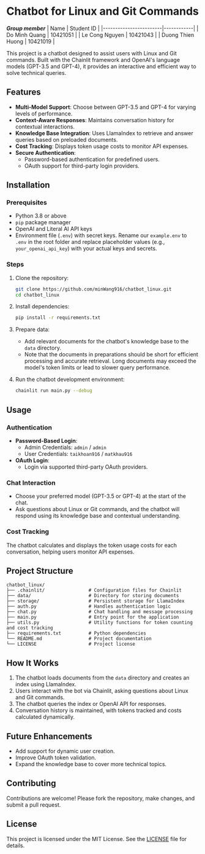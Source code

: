 # Chatbot for Linux and Git Commands

***Group member***
| Name                   | Student ID |
|------------------------|------------|
| Do Minh Quang          | 10421051   |
| Le Cong Nguyen         | 10421043   |
| Duong Thien Huong      | 10421019   |

This project is a chatbot designed to assist users with Linux and Git commands. Built with the Chainlit framework and OpenAI's language models (GPT-3.5 and GPT-4), it provides an interactive and efficient way to solve technical queries.

## Features

- **Multi-Model Support**: Choose between GPT-3.5 and GPT-4 for varying levels of performance.
- **Context-Aware Responses**: Maintains conversation history for contextual interactions.
- **Knowledge Base Integration**: Uses LlamaIndex to retrieve and answer queries based on preloaded documents.
- **Cost Tracking**: Displays token usage costs to monitor API expenses.
- **Secure Authentication**:
  - Password-based authentication for predefined users.
  - OAuth support for third-party login providers.

## Installation

### Prerequisites

- Python 3.8 or above
- `pip` package manager
- OpenAI and Literal AI API keys
- Environment file (`.env`) with secret keys. Rename our `example.env` to `.env` in the root folder and replace placeholder values (e.g., `your_openai_api_key`) with your actual keys and secrets.

### Steps

1. Clone the repository:
   ```bash
   git clone https://github.com/minWang916/chatbot_linux.git
   cd chatbot_linux
   ```

2. Install dependencies:
   ```bash
   pip install -r requirements.txt
   ```

3. Prepare data:
   - Add relevant documents for the chatbot's knowledge base to the `data` directory.
   - Note that the documents in preparations should be short for efficient processing and accurate retrieval. Long documents may exceed the model's token limits or lead to slower query performance.

4. Run the chatbot development environment:
   ```bash
   chainlit run main.py --debug
   ```

## Usage

### Authentication

- **Password-Based Login**:
  - Admin Credentials: `admin` / `admin`
  - User Credentials: `taikhoan916` / `matkhau916`
- **OAuth Login**:
  - Login via supported third-party OAuth providers.

### Chat Interaction

- Choose your preferred model (GPT-3.5 or GPT-4) at the start of the chat.
- Ask questions about Linux or Git commands, and the chatbot will respond using its knowledge base and contextual understanding.

### Cost Tracking

The chatbot calculates and displays the token usage costs for each conversation, helping users monitor API expenses.

## Project Structure

```
chatbot_linux/
├── .chainlit/                # Configuration files for Chainlit
├── data/                     # Directory for storing documents
├── storage/                  # Persistent storage for LlamaIndex
├── auth.py                   # Handles authentication logic
├── chat.py                   # Chat handling and message processing
├── main.py                   # Entry point for the application
├── utils.py                  # Utility functions for token counting and cost tracking
├── requirements.txt          # Python dependencies
└── README.md                 # Project documentation
└── LICENSE                   # Project license
```

## How It Works

1. The chatbot loads documents from the `data` directory and creates an index using LlamaIndex.
2. Users interact with the bot via Chainlit, asking questions about Linux and Git commands.
3. The chatbot queries the index or OpenAI API for responses.
4. Conversation history is maintained, with tokens tracked and costs calculated dynamically.

## Future Enhancements

- Add support for dynamic user creation.
- Improve OAuth token validation.
- Expand the knowledge base to cover more technical topics.

## Contributing

Contributions are welcome! Please fork the repository, make changes, and submit a pull request.

## License

This project is licensed under the MIT License. See the [LICENSE](LICENSE) file for details.